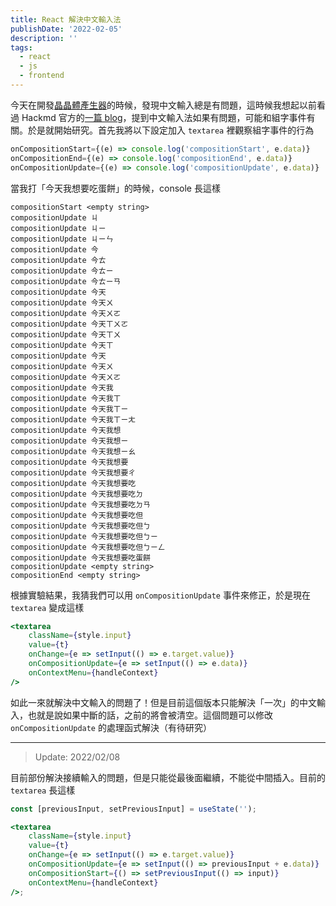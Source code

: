 ```yaml
---
title: React 解決中文輸入法
publishDate: '2022-02-05'
description: ''
tags:
  - react
  - js
  - frontend
---
```


今天在開發[晶晶體產生器](https://github.com/simbafs/JingJing)的時候，發現中文輸入總是有問題，這時候我想起以前看過 Hackmd 官方的[一篇 blog](https://hackmd.io/@hackmd/CompositionEvent)，提到中文輸入法如果有問題，可能和組字事件有關。於是就開始研究。首先我將以下設定加入 `textarea` 裡觀察組字事件的行為

```jsx
onCompositionStart={(e) => console.log('compositionStart', e.data)}
onCompositionEnd={(e) => console.log('compositionEnd', e.data)}
onCompositionUpdate={(e) => console.log('compositionUpdate', e.data)}
```

當我打「今天我想要吃蛋餅」的時候，console 長這樣

```
compositionStart <empty string>
compositionUpdate ㄐ
compositionUpdate ㄐㄧ
compositionUpdate ㄐㄧㄣ
compositionUpdate 今
compositionUpdate 今ㄊ
compositionUpdate 今ㄊㄧ
compositionUpdate 今ㄊㄧㄢ
compositionUpdate 今天
compositionUpdate 今天ㄨ
compositionUpdate 今天ㄨㄛ
compositionUpdate 今天ㄒㄨㄛ
compositionUpdate 今天ㄒㄨ
compositionUpdate 今天ㄒ
compositionUpdate 今天
compositionUpdate 今天ㄨ
compositionUpdate 今天ㄨㄛ
compositionUpdate 今天我
compositionUpdate 今天我ㄒ
compositionUpdate 今天我ㄒㄧ
compositionUpdate 今天我ㄒㄧㄤ
compositionUpdate 今天我想
compositionUpdate 今天我想ㄧ
compositionUpdate 今天我想ㄧㄠ
compositionUpdate 今天我想要
compositionUpdate 今天我想要ㄔ
compositionUpdate 今天我想要吃
compositionUpdate 今天我想要吃ㄉ
compositionUpdate 今天我想要吃ㄉㄢ
compositionUpdate 今天我想要吃但
compositionUpdate 今天我想要吃但ㄅ
compositionUpdate 今天我想要吃但ㄅㄧ
compositionUpdate 今天我想要吃但ㄅㄧㄥ
compositionUpdate 今天我想要吃蛋餅
compositionUpdate <empty string>
compositionEnd <empty string>
```

根據實驗結果，我猜我們可以用 `onCompositionUpdate` 事件來修正，於是現在 `textarea` 變成這樣

```jsx
<textarea
	className={style.input}
	value={t}
	onChange={e => setInput(() => e.target.value)}
	onCompositionUpdate={e => setInput(() => e.data)}
	onContextMenu={handleContext}
/>
```

如此一來就解決中文輸入的問題了！但是目前這個版本只能解決「一次」的中文輸入，也就是說如果中斷的話，之前的將會被清空。這個問題可以修改 `onCompositionUpdate` 的處理函式解決（有待研究）

---

> Update: 2022/02/08

目前部份解決接續輸入的問題，但是只能從最後面繼續，不能從中間插入。目前的 `textarea` 長這樣

```jsx
const [previousInput, setPreviousInput] = useState('');

<textarea
	className={style.input}
	value={t}
	onChange={e => setInput(() => e.target.value)}
	onCompositionUpdate={e => setInput(() => previousInput + e.data)}
	onCompositionStart={() => setPreviousInput(() => input)}
	onContextMenu={handleContext}
/>;
```
